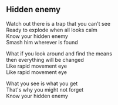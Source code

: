 ## Hidden enemy

Watch out there is a trap that you can't see  
Ready to explode when all looks calm  
Know your hidden enemy  
Smash him wherever is found

What if you look around and find the means  
then everything will be changed  
Like rapid movement eye   
Like rapid movement eye

What you see is what you get  
That's why you might not forget   
Know your hidden enemy 
